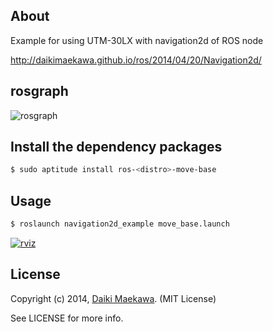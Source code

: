 ## About

Example for using UTM-30LX with navigation2d of ROS node

http://daikimaekawa.github.io/ros/2014/04/20/Navigation2d/

## rosgraph

![rosgraph](http://daikimaekawa.github.io/images/navigation/rosgraph.png)

## Install the dependency packages

```sh
$ sudo aptitude install ros-<distro>-move-base
```

## Usage

```sh
$ roslaunch navigation2d_example move_base.launch
```    
    
[![rviz](http://img.youtube.com/vi/c68E9-21fkw/0.jpg)](https://www.youtube.com/watch?v=c68E9-21fkw)    
    
## License

Copyright (c) 2014, [Daiki Maekawa](http://daikimaekawa.strikingly.com/). (MIT License)

See LICENSE for more info.
